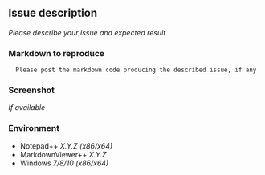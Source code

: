 ## Issue description
_Please describe your issue and expected result_

### Markdown to reproduce
```
  Please post the markdown code producing the described issue, if any
```

### Screenshot
_If available_

### Environment
* Notepad++ _X.Y.Z (x86/x64)_
* MarkdownViewer++ _X.Y.Z_
* Windows _7/8/10 (x86/x64)_
